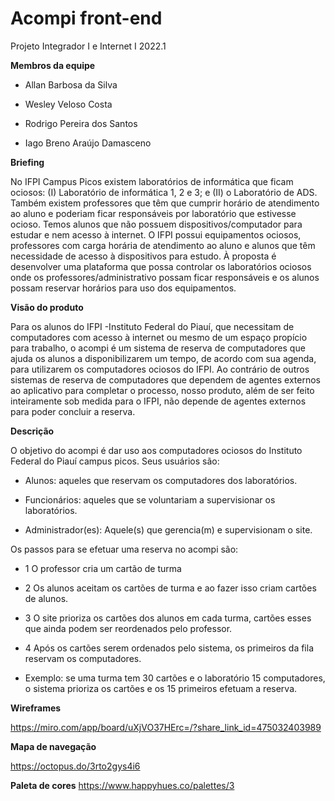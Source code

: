 # Acompi front-end
Projeto Integrador I e Internet I 2022.1

**Membros da equipe**

- Allan Barbosa da Silva

- Wesley Veloso Costa

- Rodrigo Pereira dos Santos

- Iago Breno Araújo Damasceno

**Briefing**

No IFPI Campus Picos existem laboratórios de informática que ficam ociosos: (I) Laboratório de informática 1, 2 e 3; e (II) o Laboratório de ADS. Também existem professores que têm que cumprir horário de atendimento ao aluno e poderiam ficar responsáveis por laboratório que estivesse ocioso. Temos alunos que não
possuem dispositivos/computador para estudar e nem acesso à internet. O IFPI possui equipamentos ociosos, professores com carga horária de atendimento ao
aluno e alunos que têm necessidade de acesso à dispositivos para estudo. À proposta é desenvolver uma plataforma que possa controlar os laboratórios
ociosos onde os professores/administrativo possam ficar responsáveis e os alunos possam reservar horários para uso dos equipamentos.

**Visão do produto**

Para os alunos do IFPI -Instituto Federal do Piauí, que necessitam de computadores com acesso à internet ou mesmo de um espaço propício para trabalho, o acompi é um sistema de reserva de computadores que ajuda os alunos a disponibilizarem um tempo, de acordo com sua agenda, para utilizarem os computadores ociosos do IFPI.
Ao contrário de outros sistemas de reserva de computadores que dependem de agentes externos ao aplicativo para completar o processo, nosso produto, além de ser feito inteiramente sob medida para o IFPI, não depende de agentes externos para poder concluir a reserva.

**Descrição**

O objetivo do acompi é dar uso aos computadores ociosos do Instituto Federal do Piauí campus picos. Seus usuários são:

- Alunos: aqueles que reservam os computadores dos laboratórios.

- Funcionários: aqueles que se voluntariam a supervisionar os laboratórios.

- Administrador(es): Aquele(s) que gerencia(m) e supervisionam o site.

Os passos para se efetuar uma reserva no acompi são:

- 1 O professor cria um cartão de turma

- 2 Os alunos aceitam os cartões de turma e ao fazer isso criam cartões de alunos.

- 3 O site prioriza os cartões dos alunos em cada turma, cartões esses que ainda podem ser reordenados pelo professor.

- 4 Após os cartões serem ordenados pelo sistema, os primeiros da fila reservam os computadores. 

- Exemplo: se uma turma tem 30 cartões e o laboratório 15 computadores, o sistema prioriza os cartões e os 15 primeiros efetuam a reserva.

**Wireframes**

https://miro.com/app/board/uXjVO37HErc=/?share_link_id=475032403989

**Mapa de navegação**

https://octopus.do/3rto2gys4i6

**Paleta de cores**
https://www.happyhues.co/palettes/3